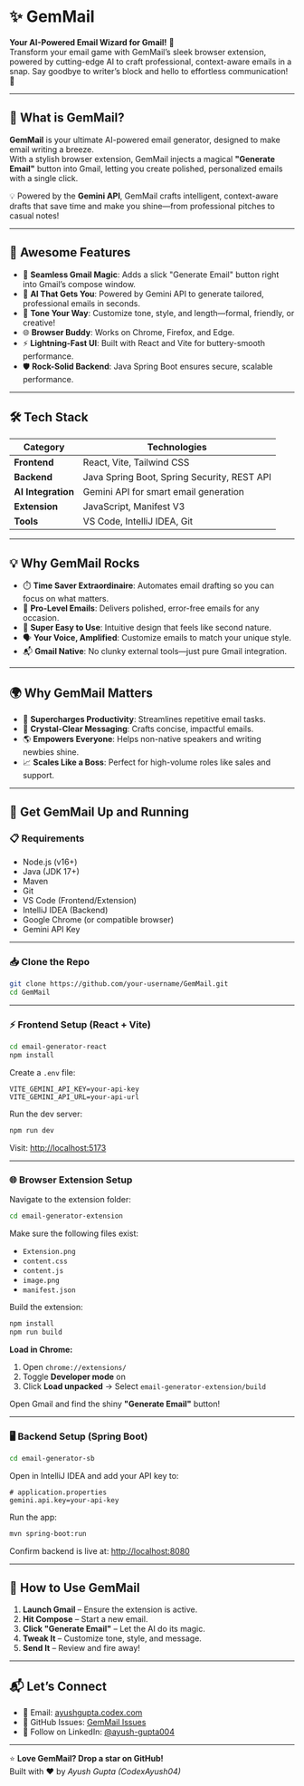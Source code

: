 # ✨ GemMail  
**Your AI-Powered Email Wizard for Gmail!** 🚀  
Transform your email game with GemMail’s sleek browser extension, powered by cutting-edge AI to craft professional, context-aware emails in a snap. Say goodbye to writer’s block and hello to effortless communication! 🎉

---

## 🌈 What is GemMail?

**GemMail** is your ultimate AI-powered email generator, designed to make email writing a breeze.  
With a stylish browser extension, GemMail injects a magical **"Generate Email"** button into Gmail, letting you create polished, personalized emails with a single click.

💡 Powered by the **Gemini API**, GemMail crafts intelligent, context-aware drafts that save time and make you shine—from professional pitches to casual notes!

---

## 🎯 Awesome Features

- 💌 **Seamless Gmail Magic**: Adds a slick "Generate Email" button right into Gmail’s compose window.  
- 🧠 **AI That Gets You**: Powered by Gemini API to generate tailored, professional emails in seconds.  
- 🎨 **Tone Your Way**: Customize tone, style, and length—formal, friendly, or creative!  
- 🌐 **Browser Buddy**: Works on Chrome, Firefox, and Edge.  
- ⚡ **Lightning-Fast UI**: Built with React and Vite for buttery-smooth performance.  
- 🛡️ **Rock-Solid Backend**: Java Spring Boot ensures secure, scalable performance.

---

## 🛠️ Tech Stack

| Category         | Technologies                                     |
|------------------|--------------------------------------------------|
| **Frontend**      | React, Vite, Tailwind CSS                        |
| **Backend**       | Java Spring Boot, Spring Security, REST API     |
| **AI Integration**| Gemini API for smart email generation           |
| **Extension**     | JavaScript, Manifest V3                          |
| **Tools**         | VS Code, IntelliJ IDEA, Git                     |

---

## 💡 Why GemMail Rocks

- ⏱️ **Time Saver Extraordinaire**: Automates email drafting so you can focus on what matters.  
- 🧾 **Pro-Level Emails**: Delivers polished, error-free emails for any occasion.  
- 🧭 **Super Easy to Use**: Intuitive design that feels like second nature.  
- 🗣️ **Your Voice, Amplified**: Customize emails to match your unique style.  
- 📬 **Gmail Native**: No clunky external tools—just pure Gmail integration.

---

## 🌍 Why GemMail Matters

- 🚀 **Supercharges Productivity**: Streamlines repetitive email tasks.  
- 💬 **Crystal-Clear Messaging**: Crafts concise, impactful emails.  
- 🌎 **Empowers Everyone**: Helps non-native speakers and writing newbies shine.  
- 📈 **Scales Like a Boss**: Perfect for high-volume roles like sales and support.

---

## 🚀 Get GemMail Up and Running

### 📋 Requirements

- Node.js (v16+)
- Java (JDK 17+)
- Maven
- Git
- VS Code (Frontend/Extension)
- IntelliJ IDEA (Backend)
- Google Chrome (or compatible browser)
- Gemini API Key

---

### 📥 Clone the Repo

```bash
git clone https://github.com/your-username/GemMail.git
cd GemMail
```

---

### ⚡ Frontend Setup (React + Vite)

```bash
cd email-generator-react
npm install
```

Create a `.env` file:

```env
VITE_GEMINI_API_KEY=your-api-key
VITE_GEMINI_API_URL=your-api-url
```

Run the dev server:

```bash
npm run dev
```

Visit: [http://localhost:5173](http://localhost:5173)

---

### 🌐 Browser Extension Setup

Navigate to the extension folder:

```bash
cd email-generator-extension
```

Make sure the following files exist:

- `Extension.png`
- `content.css`
- `content.js`
- `image.png`
- `manifest.json`

Build the extension:

```bash
npm install
npm run build
```

**Load in Chrome:**

1. Open `chrome://extensions/`
2. Toggle **Developer mode** on
3. Click **Load unpacked** → Select `email-generator-extension/build`

Open Gmail and find the shiny **"Generate Email"** button!

---

### 🖥️ Backend Setup (Spring Boot)

```bash
cd email-generator-sb
```

Open in IntelliJ IDEA and add your API key to:

```properties
# application.properties
gemini.api.key=your-api-key
```

Run the app:

```bash
mvn spring-boot:run
```

Confirm backend is live at: [http://localhost:8080](http://localhost:8080)

---

## 📧 How to Use GemMail

1. **Launch Gmail** – Ensure the extension is active.  
2. **Hit Compose** – Start a new email.  
3. **Click "Generate Email"** – Let the AI do its magic.  
4. **Tweak It** – Customize tone, style, and message.  
5. **Send It** – Review and fire away!

---

## 📬 Let’s Connect

- 📧 Email: [ayushgupta.codex.com](mailto:ayushgupta.codex.com)  
- 🐛 GitHub Issues: [GemMail Issues](https://github.com/CodeXayush79/GemMail/issues)  
- 🔗 Follow on LinkedIn: [@ayush-gupta004](https://www.linkedin.com/in/ayush-gupta004)

---

⭐ **Love GemMail? Drop a star on GitHub!**  
Built with ❤️ by *Ayush Gupta (CodexAyush04)*  

